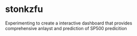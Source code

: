 # stonkzfu
Experimenting to create a interactive dashboard that provides comprehensive anlayst and prediction of SP500 predicition
